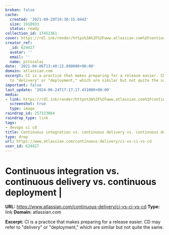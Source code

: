 ```yaml
---
broken: false
cache:
  created: '2021-09-20T19:30:15.044Z'
  size: 1910933
  status: ready
collection_id: 17452361
cover: https://rdl.ink/render/https%3A%2F%2Fwww.atlassian.com%2Fcontinuous-delivery%2Fci-vs-ci-vs-cd
creator_ref:
  _id: 624427
  avatar: ''
  email: ''
  name: pitosalas
date: '2021-04-06T13:40:22.890000+00:00'
domain: atlassian.com
excerpt: CI is a practice that makes preparing for a release easier. CD may refer
  to "delivery" or "deployment," which are similar but not quite the same.
important: false
last_update: '2024-06-24T17:17:17.431000+00:00'
media:
- link: https://rdl.ink/render/https%3A%2F%2Fwww.atlassian.com%2Fcontinuous-delivery%2Fci-vs-ci-vs-cd
  screenshot: true
  type: image
raindrop_id: 257323864
raindrop_type: link
tags:
- devops ci cd
title: Continuous integration vs. continuous delivery vs. continuous deployment |
type: drop
url: https://www.atlassian.com/continuous-delivery/ci-vs-ci-vs-cd
user_id: 624427
---
```


# Continuous integration vs. continuous delivery vs. continuous deployment |

**URL:** https://www.atlassian.com/continuous-delivery/ci-vs-ci-vs-cd
**Type:** link
**Domain:** atlassian.com

**Excerpt:** CI is a practice that makes preparing for a release easier. CD may refer to "delivery" or "deployment," which are similar but not quite the same.
